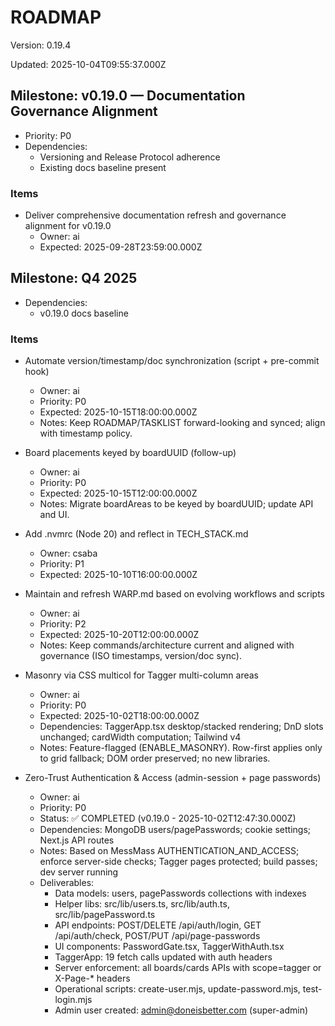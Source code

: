 # ROADMAP

Version: 0.19.4

Updated: 2025-10-04T09:55:37.000Z

## Milestone: v0.19.0 — Documentation Governance Alignment
- Priority: P0
- Dependencies:
  - Versioning and Release Protocol adherence
  - Existing docs baseline present

### Items
- Deliver comprehensive documentation refresh and governance alignment for v0.19.0
  - Owner: ai
  - Expected: 2025-09-28T23:59:00.000Z

## Milestone: Q4 2025
- Dependencies:
  - v0.19.0 docs baseline

### Items
- Automate version/timestamp/doc synchronization (script + pre-commit hook)
  - Owner: ai
  - Priority: P0
  - Expected: 2025-10-15T18:00:00.000Z
  - Notes: Keep ROADMAP/TASKLIST forward-looking and synced; align with timestamp policy.

- Board placements keyed by boardUUID (follow-up)
  - Owner: ai
  - Priority: P0
  - Expected: 2025-10-15T12:00:00.000Z
  - Notes: Migrate boardAreas to be keyed by boardUUID; update API and UI.

- Add .nvmrc (Node 20) and reflect in TECH_STACK.md
  - Owner: csaba
  - Priority: P1
  - Expected: 2025-10-10T16:00:00.000Z

- Maintain and refresh WARP.md based on evolving workflows and scripts
  - Owner: ai
  - Priority: P2
  - Expected: 2025-10-20T12:00:00.000Z
  - Notes: Keep commands/architecture current and aligned with governance (ISO timestamps, version/doc sync).

- Masonry via CSS multicol for Tagger multi-column areas
  - Owner: ai
  - Priority: P0
  - Expected: 2025-10-02T18:00:00.000Z
  - Dependencies: TaggerApp.tsx desktop/stacked rendering; DnD slots unchanged; cardWidth computation; Tailwind v4
  - Notes: Feature-flagged (ENABLE_MASONRY). Row-first applies only to grid fallback; DOM order preserved; no new libraries.

- Zero-Trust Authentication & Access (admin-session + page passwords)
  - Owner: ai
  - Priority: P0
  - Status: ✅ COMPLETED (v0.19.0 - 2025-10-02T12:47:30.000Z)
  - Dependencies: MongoDB users/pagePasswords; cookie settings; Next.js API routes
  - Notes: Based on MessMass AUTHENTICATION_AND_ACCESS; enforce server-side checks; Tagger pages protected; build passes; dev server running
  - Deliverables:
    * Data models: users, pagePasswords collections with indexes
    * Helper libs: src/lib/users.ts, src/lib/auth.ts, src/lib/pagePassword.ts
    * API endpoints: POST/DELETE /api/auth/login, GET /api/auth/check, POST/PUT /api/page-passwords
    * UI components: PasswordGate.tsx, TaggerWithAuth.tsx
    * TaggerApp: 19 fetch calls updated with auth headers
    * Server enforcement: all boards/cards APIs with scope=tagger or X-Page-* headers
    * Operational scripts: create-user.mjs, update-password.mjs, test-login.mjs
    * Admin user created: admin@doneisbetter.com (super-admin)
